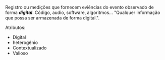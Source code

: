 Registro ou medições que fornecem eviências do evento observado de forma **_digital_**. Código, audio, software, algoritmos... "Qualquer informação que possa ser armazenada de forma digital.".

Atributos:
- Digital
- heterogênio
- Contextualizado
- Valioso